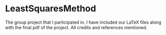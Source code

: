 # LeastSquaresMethod
The group project that I participated in. I have included our LaTeX files along with the final pdf of the project. All credits and references mentioned.
